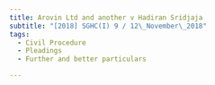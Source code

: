 ```yaml
---
title: Arovin Ltd and another v Hadiran Sridjaja 
subtitle: "[2018] SGHC(I) 9 / 12\_November\_2018"
tags:
  - Civil Procedure
  - Pleadings
  - Further and better particulars

---
```


